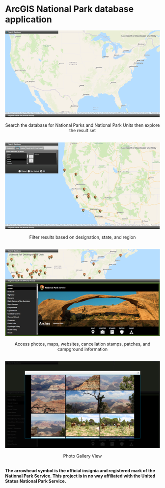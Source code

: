 # ArcGIS National Park database application
![alt text](https://github.com/TeamHaircut/ArcGISparksApplicationUI/blob/master/arcgis_pic0.png)
<p align="center">Search the database for National Parks and National Park Units then explore the result set<br><br></p>

![alt text](https://github.com/TeamHaircut/ArcGISparksApplicationUI/blob/master/arcgis_pic1.png)
<p align="center">Filter results based on designation, state, and region<br><br></p>

![alt text](https://github.com/TeamHaircut/ArcGISparksApplicationUI/blob/master/arcgis_pic2.png)
<p align="center">Access photos, maps, websites, cancellation stamps, patches, and campground information<br><br></p>

![alt text](https://github.com/TeamHaircut/ArcGISparksApplicationUI/blob/master/arcgis_pic3.png)
<p align="center">Photo Gallery View<br><br></p>

<b>The arrowhead symbol is the official insignia and registered mark of the National Park Service. This project is in no way affiliated with the United States National Park Service.</b>
